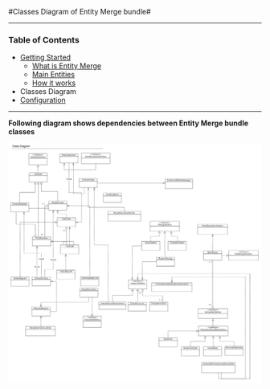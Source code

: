#Classes Diagram of Entity Merge bundle#

---------

### Table of Contents ###

- [Getting Started](./getting-started.md)
	- [What is Entity Merge](./getting-started.md#what-is-entity-merge "What is Entity Merge")
	- [Main Entities](./getting-started.md#main-entities)
	- [How it works](./getting-started.md#how-it-works)
- Classes Diagram
- [Configuration](./configuration.md)

---------

**Following diagram shows dependencies between Entity Merge bundle classes** 

![](../images/entity_merge_class_diagramm.png)
